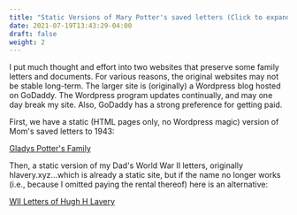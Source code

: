 ```yaml
---
title: "Static Versions of Mary Potter's saved letters (Click to expand)"
date: 2021-07-19T13:43:29-04:00
draft: false
weight: 2
---
```

I put much thought and effort into two websites that preserve some family letters and documents.
For various reasons, the original websites may not be stable long-term.
The larger site is (originally) a Wordpress blog hosted on GoDaddy. The Wordpress program updates continually, and may one day break my site.
Also, GoDaddy has a strong preference for getting paid.  


First, we have a static (HTML pages only, no Wordpress magic) version of Mom's saved letters to 1943:

[Gladys Potter's Family](https://ipfs.io/ipfs/QmPJjQ6w4BUY3Ly6efkp76jvGqjx5keMN7SRzGuPFMgHrR)

Then, a static version of my Dad's World War II letters, originally hlavery.xyz...which is already a static site, but if the name no longer works (i.e., because I omitted paying the rental thereof) here is an alternative:

[WII Letters of Hugh H Lavery](https://ipfs.io/ipfs/Qmc26qoy4qe2xT4PNTxnR8EyXEfaK3XQWEXRo4nC5C1GM7)

